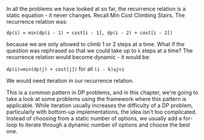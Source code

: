 In all the problems we have looked at so far, the recurrence relation is a static equation - it never changes. Recall Min Cost Climbing Stairs. The recurrence relation was:

`dp(i) = min(dp(i - 1) + cost[i - 1], dp(i - 2) + cost[i - 2])`

because we are only allowed to climb 1 or 2 steps at a time. What if the question was rephrased so that we could take up to `k` steps at a time? The recurrence relation would become dynamic - it would be:

`dp(i)=min(dp(j) + cost[j])` for all `(i - k)≤j<i`

We would need iteration in our recurrence relation.

This is a common pattern in DP problems, and in this chapter, we're going to take a look at some problems using the framework where this pattern is applicable. While iteration usually increases the difficulty of a DP problem, particularly with bottom-up implementations, the idea isn't too complicated. Instead of choosing from a static number of options, we usually add a for-loop to iterate through a dynamic number of options and choose the best one.
